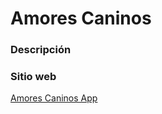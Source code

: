 # Amores Caninos


### Descripción


### Sitio web
[Amores Caninos App](http://152.67.40.135:8080/amorescaninos/)

